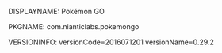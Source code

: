DISPLAYNAME: Pokémon GO

PKGNAME: com.nianticlabs.pokemongo

VERSIONINFO: versionCode=2016071201 versionName=0.29.2
